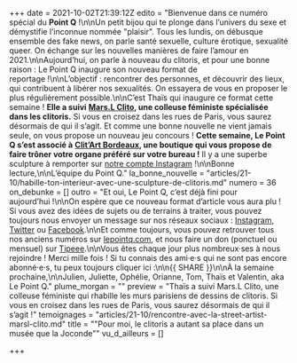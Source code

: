 +++
date = 2021-10-02T21:39:12Z
edito = "Bienvenue dans ce numéro spécial du **Point Q**&nbsp;!\n\nUn petit bijou qui te plonge dans l’univers du sexe et démystifie l’inconnue nommée \"plaisir\". Tous les lundis, on débusque ensemble des fake news, on parle santé sexuelle, culture érotique, sexualité queer. On échange sur les nouvelles manières de faire l’amour en 2021.\n\nAujourd’hui, on parle à nouveau du clitoris, et pour une bonne raison&nbsp;: Le Point Q inaugure son nouveau format de reportage&nbsp;!\n\nL’objectif&nbsp;: rencontrer des personnes, et découvrir des lieux, qui contribuent à libérer nos sexualités. On essayera de vous en proposer le plus régulièrement possible.\n\nC’est Thaïs qui inaugure ce format cette semaine&nbsp;! **Elle a suivi** [**Mars.L Clito**](https://www.instagram.com/marsl_clito/)**, une colleuse féministe spécialisée dans les clitoris.** Si vous en croisez dans les rues de Paris, vous saurez désormais de qui il s’agit. Et comme une bonne nouvelle ne vient jamais seule, on vous propose un nouveau jeu concours&nbsp;! **Cette semaine, Le Point Q s’est associé à** [**Clit’Art Bordeaux**](https://www.clitart.fr/collection-permanente)**, une boutique qui vous propose de faire trôner votre organe préféré sur votre bureau&nbsp;!** Il y a une superbe sculpture à remporter sur [notre compte Instagram](https://www.instagram.com/lepoint.q/?hl=fr)&nbsp;!\n\nBonne lecture,\n\nL’équipe du Point Q."
la_bonne_nouvelle = "articles/21-10/habille-ton-interieur-avec-une-sculpture-de-clitoris.md"
numero = 36
on_debunke = []
outro = "Et oui, Le Point Q, c’est déjà fini pour aujourd’hui&nbsp;!\n\nOn espère que ce nouveau format d’article vous aura plu&nbsp;! Si vous avez des idées de sujets ou de terrains à traiter, vous pouvez toujours nous envoyer un message sur nos réseaux sociaux&nbsp;: [Instagram](https://www.instagram.com/lepoint.q/?hl=fr), [Twitter](https://twitter.com/LePointQ) ou [Facebook](https://www.facebook.com/lepointq.news/).\n\nEt comme toujours, vous pouvez retrouver tous nos anciens numéros sur [lepointq.com](https://lepointq.com), et nous faire un don (ponctuel ou mensuel) sur [Tipeee](https://fr.tipeee.com/le-point-q).\n\nVous êtes chaque jour plus nombreux·ses à nous rejoindre&nbsp;! Merci mille fois&nbsp;! Si tu connais des ami·e·s qui ne sont pas encore abonné·e·s, tu peux toujours cliquer ici&nbsp;:\n\n{{ SHARE }}\n\nÀ la semaine prochaine,\n\nJulien, Juliette, Ophélie, Orianne, Tom, Thaïs et Valentin, aka Le Point Q."
plume_morgan = ""
preview = "Thaïs a suivi Mars.L Clito, une colleuse féministe qui rhabille les murs parisiens de dessins de clitoris. Si vous en croisez dans les rues de Paris, vous saurez désormais de qui il s’agit&nbsp;!"
temoignages = "articles/21-10/rencontre-avec-la-street-artist-marsl-clito.md"
title = "\"Pour moi, le clitoris a autant sa place dans un musée que la Joconde\""
vu_d_ailleurs = []

+++
